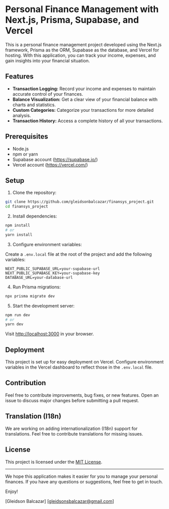 # Personal Finance Management with Next.js, Prisma, Supabase, and Vercel

This is a personal finance management project developed using the Next.js framework, Prisma as the ORM, Supabase as the database, and Vercel for hosting. With this application, you can track your income, expenses, and gain insights into your financial situation.

## Features

- **Transaction Logging:** Record your income and expenses to maintain accurate control of your finances.
- **Balance Visualization:** Get a clear view of your financial balance with charts and statistics.
- **Custom Categories:** Categorize your transactions for more detailed analysis.
- **Transaction History:** Access a complete history of all your transactions.

## Prerequisites

- Node.js
- npm or yarn
- Supabase account (https://supabase.io/)
- Vercel account (https://vercel.com/)

## Setup

1. Clone the repository:

```bash
git clone https://github.com/gleidsonbalcazar/finansys_project.git
cd finansys_project
```

2. Install dependencies:

```bash
npm install
# or
yarn install
```

3. Configure environment variables:

Create a `.env.local` file at the root of the project and add the following variables:

```env
NEXT_PUBLIC_SUPABASE_URL=your-supabase-url
NEXT_PUBLIC_SUPABASE_KEY=your-supabase-key
DATABASE_URL=your-database-url
```

4. Run Prisma migrations:

```bash
npx prisma migrate dev
```

5. Start the development server:

```bash
npm run dev
# or
yarn dev
```

Visit [http://localhost:3000](http://localhost:3000) in your browser.

## Deployment

This project is set up for easy deployment on Vercel. Configure environment variables in the Vercel dashboard to reflect those in the `.env.local` file.

## Contribution

Feel free to contribute improvements, bug fixes, or new features. Open an issue to discuss major changes before submitting a pull request.

## Translation (I18n)

We are working on adding internationalization (I18n) support for translations. Feel free to contribute translations for missing issues.

## License

This project is licensed under the [MIT License](LICENSE).

---

We hope this application makes it easier for you to manage your personal finances. If you have any questions or suggestions, feel free to get in touch.

Enjoy!

[Gleidson Balcazar]
[gleidsonsbalcazar@gmail.com]
